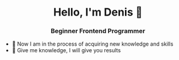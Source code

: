 <div id="header" align="center">
  <h1>Hello, I'm Denis 👋</h1>
  <h3>Beginner Frontend Programmer</h3>
</div>

<!--
**Destol94/Destol94** is a ✨ _special_ ✨ repository because its `README.md` (this file) appears on your GitHub profile.

Here are some ideas to get you started:

- 🔭 I’m currently working on ...
- 🌱 I’m currently learning ...
- 👯 I’m looking to collaborate on ...
- 🤔 I’m looking for help with ...
- 💬 Ask me about ...
- 📫 How to reach me: ...
- 😄 Pronouns: ...
- ⚡ Fun fact: ...
-->
- 🌱 Now I am in the process of acquiring new knowledge and skills
- 🤔 Give me knowledge, I will give you results
